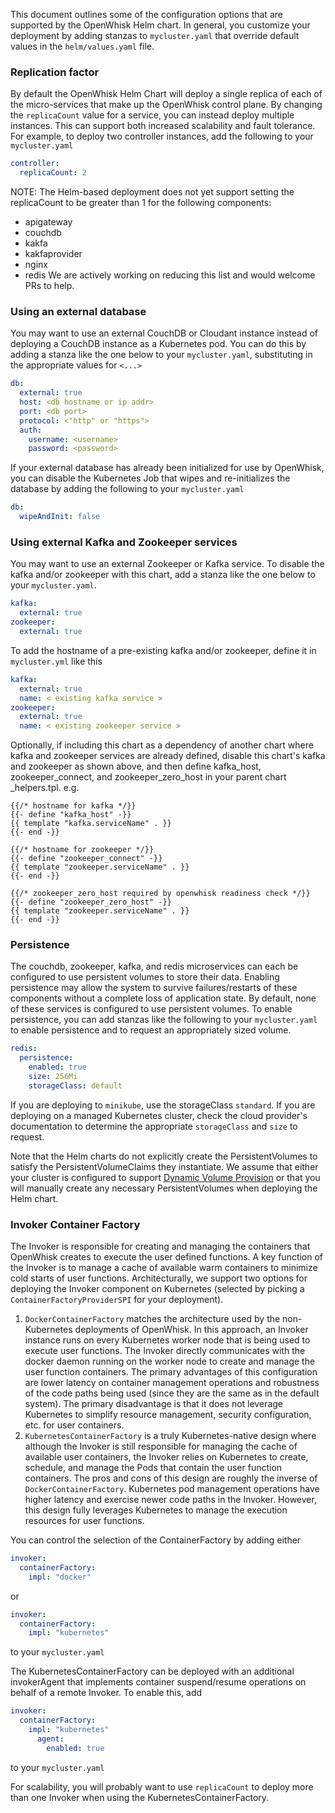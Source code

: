 <!--
#
# Licensed to the Apache Software Foundation (ASF) under one or more
# contributor license agreements.  See the NOTICE file distributed with
# this work for additional information regarding copyright ownership.
# The ASF licenses this file to You under the Apache License, Version 2.0
# (the "License"); you may not use this file except in compliance with
# the License.  You may obtain a copy of the License at
#
#     http://www.apache.org/licenses/LICENSE-2.0
#
# Unless required by applicable law or agreed to in writing, software
# distributed under the License is distributed on an "AS IS" BASIS,
# WITHOUT WARRANTIES OR CONDITIONS OF ANY KIND, either express or implied.
# See the License for the specific language governing permissions and
# limitations under the License.
#
-->

This document outlines some of the configuration options that are
supported by the OpenWhisk Helm chart.  In general, you customize your
deployment by adding stanzas to `mycluster.yaml` that override default
values in the `helm/values.yaml` file.

### Replication factor

By default the OpenWhisk Helm Chart will deploy a single replica of each
of the micro-services that make up the OpenWhisk control plane. By
changing the `replicaCount` value for a service, you can instead deploy
multiple instances.  This can support both increased scalability and
fault tolerance. For example, to deploy two controller instances, add
the following to your `mycluster.yaml`

```yaml
controller:
  replicaCount: 2
```

NOTE: The Helm-based deployment does not yet support setting the replicaCount
to be greater than 1 for the following components:
- apigateway
- couchdb
- kakfa
- kakfaprovider
- nginx
- redis
We are actively working on reducing this list and would welcome PRs to help.

### Using an external database

You may want to use an external CouchDB or Cloudant instance instead
of deploying a CouchDB instance as a Kubernetes pod.  You can do this
by adding a stanza like the one below to your `mycluster.yaml`,
substituting in the appropriate values for `<...>`
```yaml
db:
  external: true
  host: <db hostname or ip addr>
  port: <db port>
  protocol: <"http" or "https">
  auth:
    username: <username>
    password: <password>
```

If your external database has already been initialized for use by OpenWhisk,
you can disable the Kubernetes Job that wipes and re-initializes the
database by adding the following to your `mycluster.yaml`
```yaml
db:
  wipeAndInit: false
```

### Using external Kafka and Zookeeper services

You may want to use an external Zookeeper or Kafka service.  To disable the kafka and/or zookeeper with this chart, add a stanza like the one below to your `mycluster.yaml`.
```yaml
kafka:
  external: true
zookeeper:
  external: true
```

To add the hostname of a pre-existing kafka and/or zookeeper, define it in `mycluster.yml` like this

```yaml
kafka:
  external: true
  name: < existing kafka service >
zookeeper:
  external: true
  name: < existing zookeeper service >

```

Optionally, if including this chart as a dependency of another chart where kafka and zookeeper services are already defined, disable this chart's kafka and zookeeper as shown above, and then define kafka_host, zookeeper_connect, and zookeeper_zero_host in your parent chart _helpers.tpl. e.g.
```
{{/* hostname for kafka */}}
{{- define "kafka_host" -}}
{{ template "kafka.serviceName" . }}
{{- end -}}

{{/* hostname for zookeeper */}}
{{- define "zookeeper_connect" -}}
{{ template "zookeeper.serviceName" . }}
{{- end -}}

{{/* zookeeper_zero_host required by openwhisk readiness check */}}
{{- define "zookeeper_zero_host" -}}
{{ template "zookeeper.serviceName" . }}
{{- end -}}
```

### Persistence

The couchdb, zookeeper, kafka, and redis microservices can each be
configured to use persistent volumes to store their data. Enabling
persistence may allow the system to survive failures/restarts of these
components without a complete loss of application state. By default,
none of these services is configured to use persistent volumes.  To
enable persistence, you can add stanzas like the following to your
`mycluster.yaml` to enable persistence and to request an appropriately
sized volume.

```yaml
redis:
  persistence:
    enabled: true
    size: 256Mi
    storageClass: default
```
If you are deploying to `minikube`, use the storageClass `standard`.
If you are deploying on a managed Kubernetes cluster, check the cloud
provider's documentation to determine the appropriate `storageClass`
and `size` to request.

Note that the Helm charts do not explicitly create the
PersistentVolumes to satisfy the PersistentVolumeClaims they
instantiate. We assume that either your cluster is configured to
support [Dynamic Volume Provision](https://kubernetes.io/docs/concepts/storage/dynamic-provisioning/)
or that you will manually create any necessary PersistentVolumes when
deploying the Helm chart.

### Invoker Container Factory

The Invoker is responsible for creating and managing the containers
that OpenWhisk creates to execute the user defined functions.  A key
function of the Invoker is to manage a cache of available warm
containers to minimize cold starts of user functions.
Architecturally, we support two options for deploying the Invoker
component on Kubernetes (selected by picking a
`ContainerFactoryProviderSPI` for your deployment).
  1. `DockerContainerFactory` matches the architecture used by the
      non-Kubernetes deployments of OpenWhisk.  In this approach, an
      Invoker instance runs on every Kubernetes worker node that is
      being used to execute user functions.  The Invoker directly
      communicates with the docker daemon running on the worker node
      to create and manage the user function containers.  The primary
      advantages of this configuration are lower latency on container
      management operations and robustness of the code paths being
      used (since they are the same as in the default system).  The
      primary disadvantage is that it does not leverage Kubernetes to
      simplify resource management, security configuration, etc. for
      user containers.
  2. `KubernetesContainerFactory` is a truly Kubernetes-native design
      where although the Invoker is still responsible for managing the
      cache of available user containers, the Invoker relies on Kubernetes to
      create, schedule, and manage the Pods that contain the user function
      containers. The pros and cons of this design are roughly the
      inverse of `DockerContainerFactory`.  Kubernetes pod management
      operations have higher latency and exercise newer code paths in
      the Invoker.  However, this design fully leverages Kubernetes to
      manage the execution resources for user functions.

You can control the selection of the ContainerFactory by adding either
```yaml
invoker:
  containerFactory:
    impl: "docker"
```
or
```yaml
invoker:
  containerFactory:
    impl: "kubernetes"
```
to your `mycluster.yaml`

The KubernetesContainerFactory can be deployed with an additional
invokerAgent that implements container suspend/resume operations on
behalf of a remote Invoker.  To enable this, add
```yaml
invoker:
  containerFactory:
    impl: "kubernetes"
      agent:
        enabled: true
```
to your `mycluster.yaml`

For scalability, you will probably want to use `replicaCount` to
deploy more than one Invoker when using the KubernetesContainerFactory.
